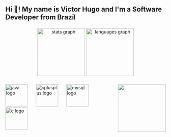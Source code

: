 <h2 align="left">Hi 👋! My name is Victor Hugo and I'm a Software Developer from Brazil</h2>

###

<div align="center">
  <img src="https://github-readme-stats.vercel.app/api?username=vector2357&hide_title=false&hide_rank=false&show_icons=true&include_all_commits=true&count_private=true&disable_animations=false&theme=dracula&locale=en&hide_border=false" height="150" alt="stats graph"  />
  <img src="https://github-readme-stats.vercel.app/api/top-langs?username=vector2357&locale=en&hide_title=false&layout=compact&card_width=320&langs_count=5&theme=dracula&hide_border=false" height="150" alt="languages graph"  />
</div>

###

<img align="right" height="150" src="https://i.pinimg.com/originals/e4/26/70/e426702edf874b181aced1e2fa5c6cde.gif"  />

###

<div align="left">
  <img src="https://cdn.jsdelivr.net/gh/devicons/devicon/icons/java/java-original.svg" height="70" alt="java logo"  />
  <img width="18" />
  <img src="https://cdn.jsdelivr.net/gh/devicons/devicon/icons/cplusplus/cplusplus-plain.svg" height="70" alt="cplusplus logo"  />
  <img width="18" />
  <img src="https://cdn.jsdelivr.net/gh/devicons/devicon/icons/mysql/mysql-original-wordmark.svg" height="70" alt="mysql logo"  />
  <img width="18" />
  <img src="https://cdn.jsdelivr.net/gh/devicons/devicon/icons/c/c-line.svg" height="70" alt="c logo"  />
</div>

###
